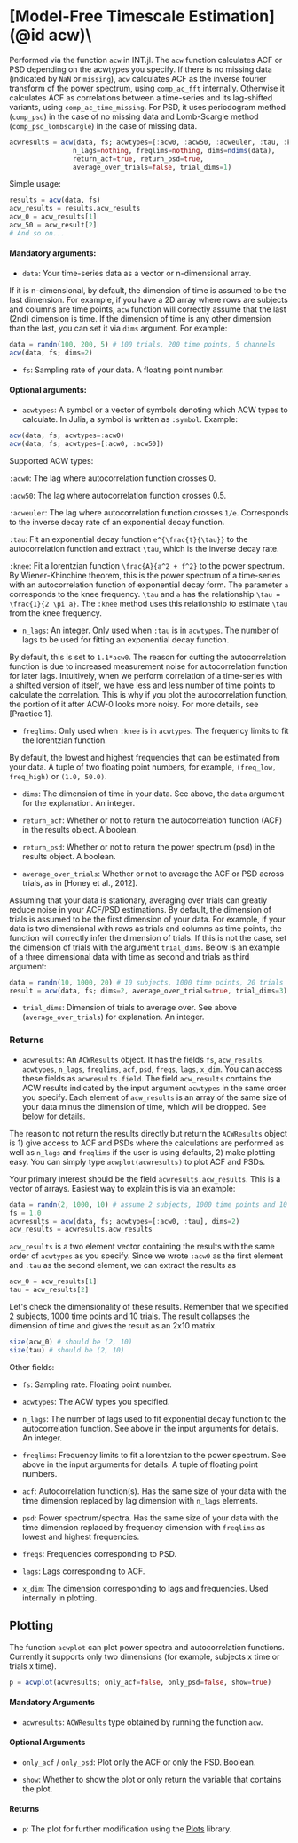 # [Model-Free Timescale Estimation](@id acw)\

Performed via the function `acw` in INT.jl. The `acw` function calculates ACF or PSD depending on the acwtypes you specify. If there is no missing data (indicated by `NaN` or `missing`), `acw` calculates ACF as the inverse fourier transform of the power spectrum, using `comp_ac_fft` internally. Otherwise it calculates ACF as correlations between a time-series and its lag-shifted variants, using `comp_ac_time_missing`. For PSD, it uses periodogram method (`comp_psd`) in the case of no missing data and Lomb-Scargle method (`comp_psd_lombscargle`) in the case of missing data. 

```julia
acwresults = acw(data, fs; acwtypes=[:acw0, :acw50, :acweuler, :tau, :knee], 
                n_lags=nothing, freqlims=nothing, dims=ndims(data), 
                return_acf=true, return_psd=true, 
                average_over_trials=false, trial_dims=1)
```

Simple usage:

```julia
results = acw(data, fs)
acw_results = results.acw_results
acw_0 = acw_results[1]
acw_50 = acw_result[2]
# And so on...
```

#### Mandatory arguments: 

* `data`: Your time-series data as a vector or n-dimensional array. 

If it is n-dimensional, by default, the dimension of time is assumed to be the last dimension. For example, if you have a 2D array where rows are subjects and columns are time points, `acw` function will correctly assume that the last (2nd) dimension is time. If the dimension of time is any other dimension than the last, you can set it via `dims` argument. For example: 

```julia
data = randn(100, 200, 5) # 100 trials, 200 time points, 5 channels
acw(data, fs; dims=2)
```

* `fs`: Sampling rate of your data. A floating point number. 

#### Optional arguments:

* `acwtypes`: A symbol or a vector of symbols denoting which ACW types to calculate. 
In Julia, a symbol is written as `:symbol`. Example:

```julia
acw(data, fs; acwtypes=:acw0)
acw(data, fs; acwtypes=[:acw0, :acw50])
```

Supported ACW types:

`:acw0`: The lag where autocorrelation function crosses 0.

`:acw50`: The lag where autocorrelation function crosses 0.5.

`:acweuler`: The lag where autocorrelation function crosses ``1/e``. Corresponds to the inverse decay rate of an exponential decay function. 

`:tau`: Fit an exponential decay function ``e^{\frac{t}{\tau}}`` to the autocorrelation function and extract ``\tau``, which is the inverse decay rate. 

`:knee`: Fit a lorentzian function ``\frac{A}{a^2 + f^2}`` to the power spectrum. By Wiener-Khinchine theorem, this is the power spectrum of a time-series with an autocorrelation function of exponential decay form. The parameter ``a`` corresponds to the knee frequency. ``\tau`` and ``a`` has the relationship ``\tau = \frac{1}{2 \pi a}``. The `:knee` method uses this relationship to estimate ``\tau`` from the knee frequency. 

* `n_lags`: An integer. Only used when `:tau` is in `acwtypes`. The number of lags to be used for fitting an exponential decay function. 

By default, this is set to `1.1*acw0`. The reason for cutting the autocorrelation function is due to increased measurement noise for autocorrelation function for later lags. Intuitively, when we perform correlation of a time-series with a shifted version of itself, we have less and less number of time points to calculate the correlation. This is why if you plot the autocorrelation function, the portion of it after ACW-0 looks more noisy. For more details, see [Practice 1]. 

* `freqlims`: Only used when `:knee` is in `acwtypes`. The frequency limits to fit the lorentzian function. 

By default, the lowest and highest frequencies that can be estimated from your data. A tuple of two floating point numbers, for example, `(freq_low, freq_high)` or `(1.0, 50.0)`. 

* `dims`: The dimension of time in your data. See above, the `data` argument for the explanation. An integer. 

* `return_acf`: Whether or not to return the autocorrelation function (ACF) in the results object. A boolean. 

* `return_psd`: Whether or not to return the power spectrum (psd) in the results object. A boolean. 

* `average_over_trials`: Whether or not to average the ACF or PSD across trials, as in [Honey et al., 2012]. 

Assuming that your data is stationary, averaging over trials can greatly reduce noise in your ACF/PSD estimations. By default, the dimension of trials is assumed to be the first dimension of your data. For example, if your data is two dimensional with rows as trials and columns as time points, the function will correctly infer the dimension of trials. If this is not the case, set the dimension of trials with the argument `trial_dims`. Below is an example of a three dimensional data with time as second and trials as third argument:

```julia
data = randn(10, 1000, 20) # 10 subjects, 1000 time points, 20 trials
result = acw(data, fs; dims=2, average_over_trials=true, trial_dims=3)
```

* `trial_dims`: Dimension of trials to average over. See above (`average_over_trials`) for explanation. An integer.

### Returns

* `acwresults`: An `ACWResults` object. It has the fields `fs`, `acw_results`, `acwtypes`, `n_lags`, `freqlims`, `acf`, `psd`, `freqs`, `lags`, `x_dim`. You can access these fields as `acwresults.field`. The field `acw_results` contains the ACW results indicated by the input argument `acwtypes` in the same order you specify. Each element of `acw_results` is an array of the same size of your data minus the dimension of time, which will be dropped. See below for details. 

The reason to not return the results directly but return the `ACWResults` object is 1) give access to ACF and PSDs  where the calculations are performed as well as `n_lags` and `freqlims` if the user is using defaults, 2) make plotting easy. You can simply type `acwplot(acwresults)` to plot ACF and PSDs. 

Your primary interest should be the field `acwresults.acw_results`. This is a vector of arrays. Easiest way to explain this is via an example: 

```julia
data = randn(2, 1000, 10) # assume 2 subjects, 1000 time points and 10 trials
fs = 1.0
acwresults = acw(data, fs; acwtypes=[:acw0, :tau], dims=2)
acw_results = acwresults.acw_results 
```

`acw_results` is a two element vector containing the results with the same order of `acwtypes` as you specify. Since we wrote `:acw0` as the first element and `:tau` as the second element, we can extract the results as 

```julia
acw_0 = acw_results[1]
tau = acw_results[2]
```

Let's check the dimensionality of these results. Remember that we specified 2 subjects, 1000 time points and 10 trials. The result collapses the dimension of time and gives the result as an 2x10 matrix. 

```julia
size(acw_0) # should be (2, 10)
size(tau) # should be (2, 10)
```

Other fields:

* `fs`: Sampling rate. Floating point number. 

* `acwtypes`: The ACW types you specified. 

* `n_lags`: The number of lags used to fit exponential decay function to the autocorrelation function. See above in the input arguments for details. An integer.

* `freqlims`: Frequency limits to fit a lorentzian to the power spectrum. See above in the input arguments for details. A tuple of floating point numbers. 

* `acf`: Autocorrelation function(s). Has the same size of your data with the time dimension replaced by lag dimension with `n_lags` elements. 

* `psd`: Power spectrum/spectra. Has the same size of your data with the time dimension replaced by frequency dimension with `freqlims` as lowest and highest frequencies. 

* `freqs`: Frequencies corresponding to PSD. 

* `lags`: Lags corresponding to ACF. 

* `x_dim`: The dimension corresponding to lags and frequencies. Used internally in plotting. 

## Plotting

The function `acwplot` can plot power spectra and autocorrelation functions. Currently it supports only two dimensions (for example, subjects x time or trials x time). 

```julia
p = acwplot(acwresults; only_acf=false, only_psd=false, show=true)
```

#### Mandatory Arguments

* `acwresults`: `ACWResults` type obtained by running the function `acw`. 

#### Optional Arguments

* `only_acf` / `only_psd`: Plot only the ACF or only the PSD. Boolean. 

* `show`: Whether to show the plot or only return the variable that contains the plot. 

#### Returns

* `p`: The plot for further modification using the [Plots](https://docs.juliaplots.org/stable/) library. 

